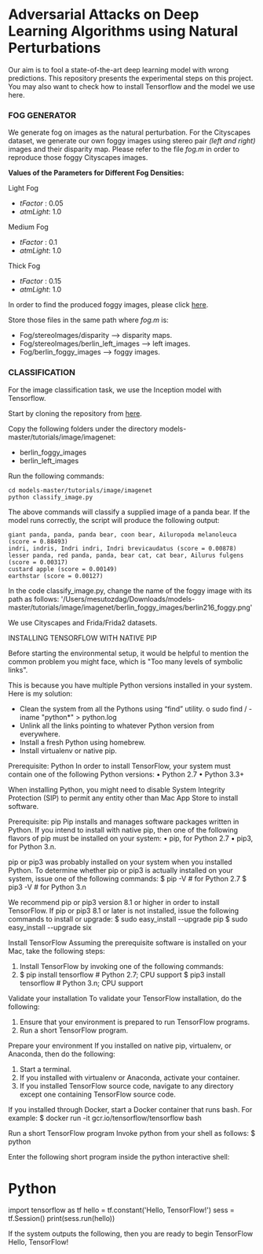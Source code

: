 # Adversarial Attacks on Deep Learning Algorithms using Natural Perturbations

Our aim is to fool a state-of-the-art deep learning model with wrong predictions. This repository presents the experimental steps on this project. You may also want to check how to install Tensorflow and the model we use here.

### FOG GENERATOR

We generate fog on images as the natural perturbation. For the Cityscapes dataset, we generate our own foggy images using stereo pair *(left and right)* images and their disparity map. Please refer to the file *fog.m* in order to reproduce those foggy Cityscapes images.

**Values of the Parameters for Different Fog Densities:**

Light Fog
- *tFactor* :  0.05
- *atmLight*: 1.0

Medium Fog
- *tFactor* :  0.1
- *atmLight*: 1.0

Thick Fog
- *tFactor* :  0.15
- *atmLight*: 1.0

In order to find the produced foggy images, please click [here](https://drive.google.com/open?id=1ae9i-BLKPuiPVTwgNvFbYDwBR2gVv9Wn).

Store those files in the same path where *fog.m* is:
- Fog/stereoImages/disparity  		     --> disparity maps.
- Fog/stereoImages/berlin_left_images        --> left images.
- Fog/berlin_foggy_images	     	     --> foggy images.

### CLASSIFICATION
For the image classification task, we use the Inception model with Tensorflow.

Start by cloning the repository from [here](https://github.com/tensorflow/models).

Copy the following folders under the directory models-master/tutorials/image/imagenet:
- berlin_foggy_images
- berlin_left_images

Run the following commands:
```
cd models-master/tutorials/image/imagenet
python classify_image.py
```

The above commands will classify a supplied image of a panda bear. If the model runs correctly, the script will produce the following output:
```
giant panda, panda, panda bear, coon bear, Ailuropoda melanoleuca (score = 0.88493)
indri, indris, Indri indri, Indri brevicaudatus (score = 0.00878)
lesser panda, red panda, panda, bear cat, cat bear, Ailurus fulgens (score = 0.00317)
custard apple (score = 0.00149)
earthstar (score = 0.00127)
```

In the code classify_image.py, change the name of the foggy image with its path as follows:
'/Users/mesutozdag/Downloads/models-master/tutorials/image/imagenet/berlin_foggy_images/berlin216_foggy.png'

We use Cityscapes and Frida/Frida2 datasets.


INSTALLING TENSORFLOW WITH NATIVE PIP

Before starting the environmental setup, it would be helpful to mention the common problem you might face, which is "Too many levels of symbolic links".

This is because you have multiple Python versions installed in your system. Here is my solution:
-	Clean the system from all the Pythons using “find” utility.
	o	sudo find / -iname "python*" > python.log
-	Unlink all the links pointing to whatever Python version from everywhere.
-	Install a fresh Python using homebrew.
-	Install virtualenv or native pip.


Prerequisite: Python
In order to install TensorFlow, your system must contain one of the following Python versions:
•	Python 2.7
•	Python 3.3+

When installing Python, you might need to disable System Integrity Protection (SIP) to permit any entity other than Mac App Store to install software.

Prerequisite: pip
Pip installs and manages software packages written in Python. If you intend to install with native pip, then one of the following flavors of pip must be installed on your system:
•	pip, for Python 2.7
•	pip3, for Python 3.n.

pip or pip3 was probably installed on your system when you installed Python. To determine whether pip or pip3 is actually installed on your system, issue one of the following commands:
$ pip -V  # for Python 2.7
$ pip3 -V # for Python 3.n 

We recommend pip or pip3 version 8.1 or higher in order to install TensorFlow. If pip or pip3 8.1 or later is not installed, issue the following commands to install or upgrade:
$ sudo easy_install --upgrade pip
$ sudo easy_install --upgrade six 

Install TensorFlow
Assuming the prerequisite software is installed on your Mac, take the following steps:
1.	Install TensorFlow by invoking one of the following commands:
2.	$ pip install tensorflow      # Python 2.7; CPU support
 	$ pip3 install tensorflow     # Python 3.n; CPU support

Validate your installation
To validate your TensorFlow installation, do the following:
1.	Ensure that your environment is prepared to run TensorFlow programs.
2.	Run a short TensorFlow program.

Prepare your environment
If you installed on native pip, virtualenv, or Anaconda, then do the following:
1.	Start a terminal.
2.	If you installed with virtualenv or Anaconda, activate your container.
3.	If you installed TensorFlow source code, navigate to any directory except one containing TensorFlow source code.

If you installed through Docker, start a Docker container that runs bash. For example:
$ docker run -it gcr.io/tensorflow/tensorflow bash

Run a short TensorFlow program
Invoke python from your shell as follows:
$ python

Enter the following short program inside the python interactive shell:
# Python
import tensorflow as tf
hello = tf.constant('Hello, TensorFlow!')
sess = tf.Session()
print(sess.run(hello))

If the system outputs the following, then you are ready to begin TensorFlow 
Hello, TensorFlow!

